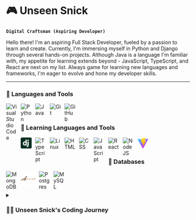 # 🎮 Unseen Snick

**`Digital Craftsman (Aspiring Developer)`**

Hello there! I'm an aspiring Full Stack Developer, fueled by a passion to learn and create. Currently, I'm immersing myself in Python and Django through several hands-on projects. Although Java is a language I'm familiar with, my appetite for learning extends beyond - JavaScript, TypeScript, and React are next on my list. Always game for learning new languages and frameworks, I'm eager to evolve and hone my developer skills.

---

### 🧰 Languages and Tools

<img align="left" alt="Visual Studio Code" width="30px" src="https://cdn.jsdelivr.net/gh/devicons/devicon/icons/vscode/vscode-original.svg" style="padding-right:10px;" />
<img align="left" alt="Python" width="30px" style="padding-right:10px;" src="https://cdn.jsdelivr.net/gh/devicons/devicon/icons/python/python-plain.svg" />
<img align="left" alt="Java" width="30px" style="padding-right:10px;" src="https://cdn.jsdelivr.net/gh/devicons/devicon/icons/java/java-original.svg"/>
<img align="left" alt="Git" width="30px" style="padding-right:10px;" src="https://cdn.jsdelivr.net/gh/devicons/devicon/icons/git/git-original.svg" />
<img align="left" alt="GitHub" width="30px" style="padding-right:10px;" src="https://cdn.jsdelivr.net/gh/devicons/devicon/icons/github/github-original.svg" />
<br />

#

### 🌱 Learning Languages and Tools

<img align="left" alt="Django" width="30px" style="padding-right:10px;" src="./Assets/django-icon-svgrepo-com.svg" />
<img align="left" alt="TypeScript" width="30px" style="padding-right:10px;" src="https://cdn.jsdelivr.net/gh/devicons/devicon/icons/typescript/typescript-plain.svg" />
<img align="left" alt="Linux" width="30px" style="padding-right:10px;" src="https://cdn.jsdelivr.net/gh/devicons/devicon/icons/linux/linux-original.svg" />
<img align="left" alt="HTML" width="30px" style="padding-right:10px;" src="https://cdn.jsdelivr.net/gh/devicons/devicon/icons/html5/html5-plain.svg" />
<img align="left" alt="CSS" width="30px" style="padding-right:10px;" src="https://cdn.jsdelivr.net/gh/devicons/devicon/icons/css3/css3-plain.svg" />
<img align="left" alt="JavaScript" width="30px" style="padding-right:10px;" src="https://cdn.jsdelivr.net/gh/devicons/devicon/icons/javascript/javascript-plain.svg" />
<img align="left" alt="React" width="30px" style="padding-right:10px;" src="https://cdn.jsdelivr.net/gh/devicons/devicon/icons/react/react-original.svg" />
<img align="left" alt="NodeJS" width="30px" style="padding-right:10px;" src="https://cdn.jsdelivr.net/gh/devicons/devicon/icons/nodejs/nodejs-original.svg" />
<img align="left" alt="vite" width="30px" style="padding-right:10px;" src="./Assets/vitejs.svg" />
<br />

#

### 💾 Databases

<img align="left" alt="MongoDB" width="30px" src="https://cdn.jsdelivr.net/gh/devicons/devicon/icons/mongodb/mongodb-original.svg" style="padding-right:10px;" />
<img align="left" alt="MariaDB" width="40px" style="padding-right:10px;" src="./Assets/mariadb-svgrepo-com.svg" />
<img align="left" alt="Postgres" width="30px" style="padding-right:10px;" src="https://cdn.jsdelivr.net/gh/devicons/devicon/icons/postgresql/postgresql-original.svg" />
<img align="left" alt="MySQL" width="30px" src="https://cdn.jsdelivr.net/gh/devicons/devicon/icons/mysql/mysql-original.svg" style="padding-right:10px;" />
<br />

#

<details>
 <summary><h3>👨‍💻 Unseen Snick's Coding Journey</h3></summary>
My coding journey began in January 2022 with a game design course, SPD and MAPP a mobile app design course. This experience taught me the basics of coding in C# and Unity. During this course, I made several games, including a platformer, a tic-tac-toe game, and a top-down shooter mobile game. While the process was both challenging and enjoyable, I found myself drawn more to the coding and testing aspects rather than the planning phases like drafting game design documents and level map designs.
<br /><br />
In an effort to delve further into the world of coding, I signed up for courses in both Java and Python provided by KIT (Kunnskapstrening IT). Originally, the Java course was a program from Stockholm University, while the Python course was a new addition to KIT's offerings. The Python course had limited material, and although we did use resources like the 'Scientific Computing with Python' course from freeCodeCamp, material found on youtube and other free courses online, I found translating the Java course into Python was what truly bolstered my understanding. This experience took place around August/September 2022, giving me a robust foundation in both languages.
<br /><br />
Being an independent learner, I utilized my spare time to dive into GUI programming. This led me to create several Java and Python programs, utilizing tools such as PyQt5/6 and SceneBuilder.
<br /><br />
After finishing the Java and Python courses, my natural curiosity nudged me towards exploring other languages and frameworks. I've been engaged in various projects, both during and after these courses. While I'm still in the initial phases of getting the hang of these new technologies, I'm eagerly looking forward to the journey and growth that await me.

<!--
**unseensnick/unseensnick** is a ✨ _special_ ✨ repository because its `README.md` (this file) appears on your GitHub profile.

Here are some ideas to get you started:

- 🔭 I’m currently working on ...
- 🌱 I’m currently learning ...
- 👯 I’m looking to collaborate on ...
- 🤔 I’m looking for help with ...
- 💬 Ask me about ...
- 📫 How to reach me: ...
- 😄 Pronouns: ...
- ⚡ Fun fact: ...
-->
